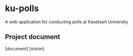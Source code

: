 # ku-polls

A web application for conducting polls at Kasetsart University

## Project document    

[document]
[vision]
